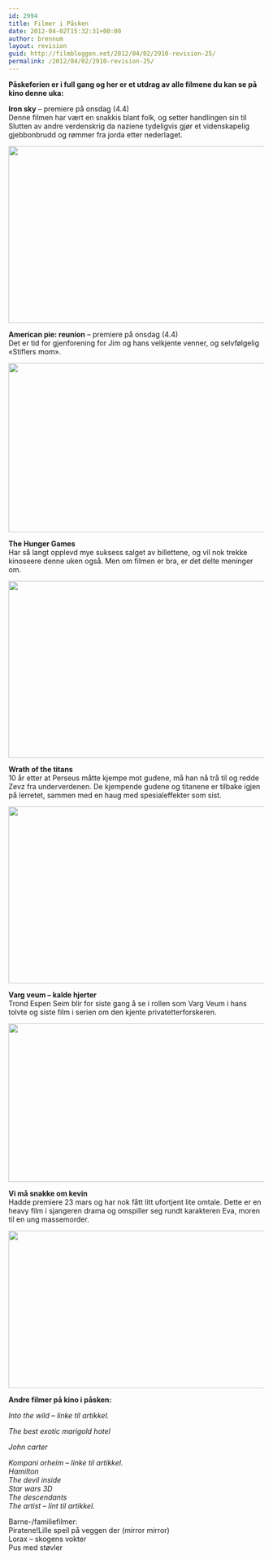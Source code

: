 ```yaml
---
id: 2994
title: Filmer i Påsken
date: 2012-04-02T15:32:31+00:00
author: brennum
layout: revision
guid: http://filmbloggen.net/2012/04/02/2910-revision-25/
permalink: /2012/04/02/2910-revision-25/
---
```

**Påskeferien er i full gang og her er et utdrag av alle filmene du kan se på kino denne uka:** 

**Iron sky** &#8211; premiere på onsdag (4.4)  
Denne filmen har vært en snakkis blant folk, og setter handlingen sin til Slutten av andre verdenskrig da naziene tydeligvis gjør et videnskapelig gjebbonbrudd og rømmer fra jorda etter nederlaget.

<a href="http://filmbloggen.net/?attachment_id=2987" rel="attachment wp-att-2987"><img class="alignnone size-large wp-image-2987" src="http://filmbloggen.net/wp-content/uploads//2012/04/Iron-Sky-5-620x348.jpg" alt="" width="620" height="348" /></a>

**American pie: reunion** &#8211; premiere på onsdag (4.4)  
Det er tid for gjenforening for Jim og hans velkjente venner, og selvfølgelig &laquo;Stiflers mom&raquo;.

<a href="http://filmbloggen.net/?attachment_id=2988" rel="attachment wp-att-2988"><img class="alignnone size-large wp-image-2988" src="http://filmbloggen.net/wp-content/uploads//2012/04/american_reunion_5-620x333.jpg" alt="" width="620" height="333" /></a>

**The Hunger Games**  
Har så langt opplevd mye suksess salget av billettene, og vil nok trekke kinoseere denne uken også. Men om filmen er bra, er det delte meninger om.

<a href="http://filmbloggen.net/?attachment_id=2989" rel="attachment wp-att-2989"><img class="alignnone size-large wp-image-2989" src="http://filmbloggen.net/wp-content/uploads//2012/04/The-Hunger-Games-bilde-4-620x348.jpg" alt="" width="620" height="348" /></a>

**Wrath of the titans**  
10 år etter at Perseus måtte kjempe mot gudene, må han nå trå til og redde Zevz fra underverdenen. De kjempende gudene og titanene er tilbake igjen på lerretet, sammen med en haug med spesialeffekter som sist.

<a href="http://filmbloggen.net/?attachment_id=2990" rel="attachment wp-att-2990"><img class="alignnone size-large wp-image-2990" src="http://filmbloggen.net/wp-content/uploads//2012/04/wrath-of-the-titans-whysoblu.com-9-1024x576-620x348.jpg" alt="" width="620" height="348" /></a>

**Varg veum &#8211; kalde hjerter**  
Trond Espen Seim blir for siste gang å se i rollen som Varg Veum i hans tolvte og siste film i serien om den kjente privatetterforskeren.

<a href="http://filmbloggen.net/?attachment_id=2991" rel="attachment wp-att-2991"><img class="alignnone size-large wp-image-2991" src="http://filmbloggen.net/wp-content/uploads//2012/04/Varg-Veum-%E2%80%93-Kalde-hjerter-Kopi-620x312.jpg" alt="" width="620" height="312" /></a>

**Vi må snakke om kevin**  
Hadde premiere 23 mars og har nok fått litt ufortjent lite omtale. Dette er en heavy film i sjangeren drama og omspiller seg rundt karakteren Eva, moren til en ung massemorder.

<a href="http://filmbloggen.net/?attachment_id=2992" rel="attachment wp-att-2992"><img class="alignnone size-large wp-image-2992" src="http://filmbloggen.net/wp-content/uploads//2012/04/We-Need-to-Talk-About-Kevin-620x310.jpg" alt="" width="620" height="310" /></a>

**Andre filmer på kino i påsken:**

_Into the wild &#8211; linke til artikkel._

_The best exotic marigold hotel_

_John carter_

_Kompani orheim &#8211; linke til artikkel._  
 _Hamilton_  
 _The devil inside_  
 _Star wars 3D_  
 _The descendants_  
 _The artist &#8211; lint til artikkel._

Barne-/familiefilmer:  
Piratene!Lille speil på veggen der (mirror mirror)  
Lorax &#8211; skogens vokter  
Pus med støvler

&nbsp;

&nbsp;